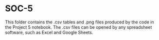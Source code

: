 # SOC-5

This folder contains the .csv tables and .png files produced by the code in the Project 5 notebook. The .csv files can be opened by any spreadsheet software, such as Excel and Google Sheets.
